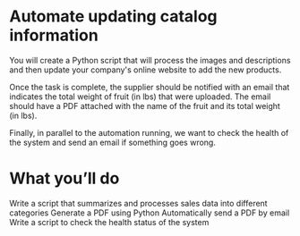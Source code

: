<h1>Automate updating catalog information</h1>
You will create a Python script that will process the images and descriptions and then update your company's online website to add the new products.

Once the task is complete, the supplier should be notified with an email that indicates the total weight of fruit (in lbs) that were uploaded. The email should have a PDF attached with the name of the fruit and its total weight (in lbs). 

Finally, in parallel to the automation running, we want to check the health of the system and send an email if something goes wrong.

<h1>What you’ll do</h1>
Write a script that summarizes and processes sales data into different categories 
Generate a PDF using Python
Automatically send a PDF by email 
Write a script to check the health status of the system 